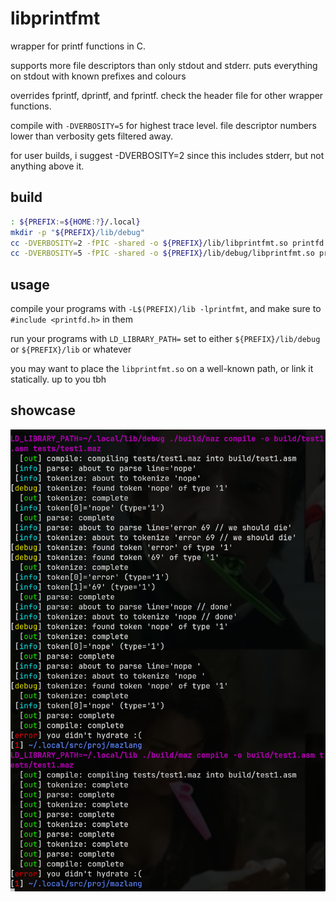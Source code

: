 
# libprintfmt

wrapper for printf functions in C.

supports more file descriptors than only stdout and stderr. puts everything on stdout with known prefixes and colours

overrides fprintf, dprintf, and fprintf.
check the header file for other wrapper functions.

compile with `-DVERBOSITY=5` for highest trace level. file descriptor numbers lower than verbosity gets filtered away.

for user builds, i suggest -DVERBOSITY=2 since this includes stderr, but not anything above it.

## build
```sh
: ${PREFIX:=${HOME:?}/.local}
mkdir -p "${PREFIX}/lib/debug"
cc -DVERBOSITY=2 -fPIC -shared -o ${PREFIX}/lib/libprintfmt.so printfd.c
cc -DVERBOSITY=5 -fPIC -shared -o ${PREFIX}/lib/debug/libprintfmt.so printfd.c
```

## usage

compile your programs with `-L$(PREFIX)/lib -lprintfmt`, and make sure to `#include <printfd.h>` in them

run your programs with `LD_LIBRARY_PATH=` set to either `${PREFIX}/lib/debug` or `${PREFIX}/lib` or whatever

you may want to place the `libprintfmt.so` on a well-known path, or link it statically. up to you tbh

## showcase

![example screenshot](./screenshot.png)

